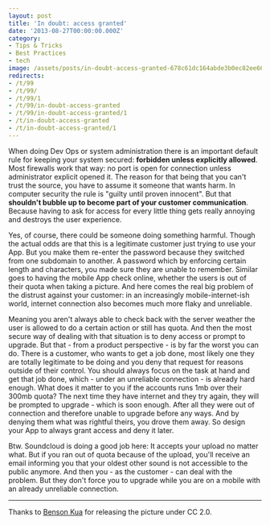 ```yaml
---
layout: post
title: 'In doubt: access granted'
date: '2013-08-27T00:00:00.000Z'
category:
- Tips & Tricks
- Best Practices
- tech
image: /assets/posts/in-doubt-access-granted-678c61dc164abde3b0ec82ee662d754a3a14b4421f.jpg
redirects:
- /t/99
- /t/99/
- /t/99/1
- /t/99/in-doubt-access-granted
- /t/99/in-doubt-access-granted/1
- /t/in-doubt-access-granted
- /t/in-doubt-access-granted/1
---
```


When doing Dev Ops or system administration there is an important default rule for keeping your system secured: **forbidden unless explicitly allowed**. Most firewalls work that way: no port is open for connection unless administrator explicit opened it. The reason for that being that you can't trust the source, you have to assume it someone that wants harm. In computer security the rule is "guilty until proven innocent". But that **shouldn't bubble up to become part of your customer communication**. Because having to ask for access for every little thing gets really annoying and destroys the user experience.

Yes, of course, there could be someone doing something harmful. Though the actual odds are that this is a legitimate customer just trying to use your App. But you make them re-enter the password because they switched from one subdomain to another. A password which by enforcing certain length and characters, you made sure they are unable to remember. Similar goes to having the mobile App check online, whether the users is out of their quota when taking a picture. And here comes the real big problem of the distrust against your customer: in an increasingly mobile-internet-ish world, internet connection also becomes much more flaky and unreliable. 

Meaning you aren't always able to check back with the server weather the user is allowed to do a certain action or still has quota. And then the most secure way of dealing with that situation is to deny access or prompt to upgrade. But that - from a product perspective - is by far the worst you can do. There is a customer, who wants to get a job done, most likely one they are totally legitimate to be doing and you deny that request for reasons outside of their control. You should always focus on the task at hand and get that job done, which - under an unreliable connection - is already hard enough. What does it matter to you if the accounts runs 1mb over their 300mb quota? The next time they have internet and they try again, they will be prompted to upgrade - which is soon enough. After all they were out of connection and therefore unable to upgrade before any ways. And by denying them what was rightful theirs, you drove them away. So design your App to always grant access and deny it later.

Btw. Soundcloud is doing a good job here: It accepts your upload no matter what. But if you ran out of quota because of the upload, you'll receive an email informing you that your oldest other sound is not accessible to the public anymore. And then you - as the customer - can deal with the problem. But they don't force you to upgrade while you are on a mobile with an already unreliable connection.

---

Thanks to [Benson Kua](https://www.flickr.com/photos/bensonkua/4886812019) for releasing the picture under CC 2.0.
